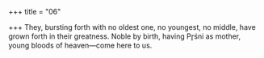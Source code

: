 +++
title = "06"

+++
They, bursting forth with no oldest one, no youngest, no middle, have  grown forth in their greatness.
Noble by birth, having Pr̥śni as mother, young bloods of heaven—come  here to us.